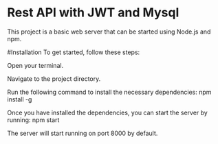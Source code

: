 # Rest API with JWT and Mysql
This project is a basic web server that can be started using Node.js and npm.

#Installation
To get started, follow these steps:

Open your terminal.

Navigate to the project directory.

Run the following command to install the necessary dependencies: npm install -g

Once you have installed the dependencies, you can start the server by running: npm start

The server will start running on port 8000 by default.
